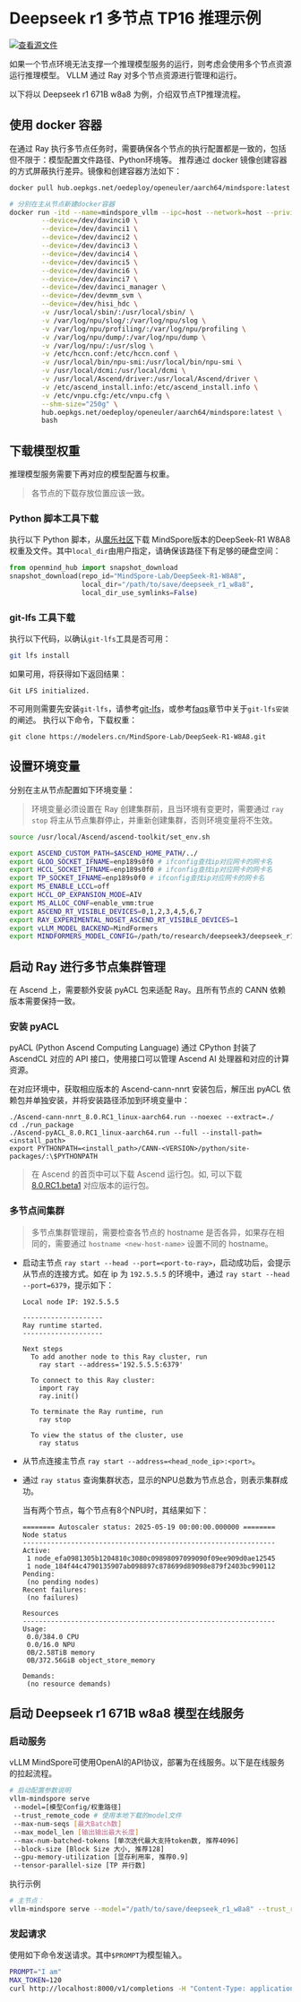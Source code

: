 # Deepseek r1 多节点 TP16 推理示例

[![查看源文件](https://mindspore-website.obs.cn-north-4.myhuaweicloud.com/website-images/master/resource/_static/logo_source.svg)](https://gitee.com/mindspore/docs/blob/master/docs/vllm_mindspore/docs/source_zh_cn/getting_started/tutorials/deepseek_multiNode/deepseek_r1_671b_w8a8_tp16_multi_node.md)

如果一个节点环境无法支撑一个推理模型服务的运行，则考虑会使用多个节点资源运行推理模型。
VLLM 通过 Ray 对多个节点资源进行管理和运行。

以下将以 Deepseek r1 671B w8a8 为例，介绍双节点TP推理流程。

## 使用 docker 容器

在通过 Ray 执行多节点任务时，需要确保各个节点的执行配置都是一致的，包括但不限于：模型配置文件路径、Python环境等。
推荐通过 docker 镜像创建容器的方式屏蔽执行差异。镜像和创建容器方法如下：

```bash
docker pull hub.oepkgs.net/oedeploy/openeuler/aarch64/mindspore:latest

# 分别在主从节点新建docker容器
docker run -itd --name=mindspore_vllm --ipc=host --network=host --privileged=true \
        --device=/dev/davinci0 \
        --device=/dev/davinci1 \
        --device=/dev/davinci2 \
        --device=/dev/davinci3 \
        --device=/dev/davinci4 \
        --device=/dev/davinci5 \
        --device=/dev/davinci6 \
        --device=/dev/davinci7 \
        --device=/dev/davinci_manager \
        --device=/dev/devmm_svm \
        --device=/dev/hisi_hdc \
        -v /usr/local/sbin/:/usr/local/sbin/ \
        -v /var/log/npu/slog/:/var/log/npu/slog \
        -v /var/log/npu/profiling/:/var/log/npu/profiling \
        -v /var/log/npu/dump/:/var/log/npu/dump \
        -v /var/log/npu/:/usr/slog \
        -v /etc/hccn.conf:/etc/hccn.conf \
        -v /usr/local/bin/npu-smi:/usr/local/bin/npu-smi \
        -v /usr/local/dcmi:/usr/local/dcmi \
        -v /usr/local/Ascend/driver:/usr/local/Ascend/driver \
        -v /etc/ascend_install.info:/etc/ascend_install.info \
        -v /etc/vnpu.cfg:/etc/vnpu.cfg \
        --shm-size="250g" \
        hub.oepkgs.net/oedeploy/openeuler/aarch64/mindspore:latest \
        bash
```

## 下载模型权重

推理模型服务需要下再对应的模型配置与权重。

> 各节点的下载存放位置应该一致。

### Python 脚本工具下载

执行以下 Python 脚本，从[魔乐社区](https://modelers.cn)下载 MindSpore版本的DeepSeek-R1 W8A8权重及文件。其中`local_dir`由用户指定，请确保该路径下有足够的硬盘空间：

```python
from openmind_hub import snapshot_download
snapshot_download(repo_id="MindSpore-Lab/DeepSeek-R1-W8A8",
                  local_dir="/path/to/save/deepseek_r1_w8a8",
                  local_dir_use_symlinks=False)
```

### git-lfs 工具下载

执行以下代码，以确认`git-lfs`工具是否可用：

```bash
git lfs install
```

如果可用，将获得如下返回结果：

```text
Git LFS initialized.
```

不可用则需要先安装`git-lfs`，请参考[git-lfs](https://git-lfs.com)，或参考[faqs](../../../faqs/faqs.md)章节中关于`git-lfs安装`的阐述。
执行以下命令，下载权重：

```shell
git clone https://modelers.cn/MindSpore-Lab/DeepSeek-R1-W8A8.git
```

## 设置环境变量

分别在主从节点配置如下环境变量：

> 环境变量必须设置在 Ray 创建集群前，且当环境有变更时，需要通过 `ray stop` 将主从节点集群停止，并重新创建集群，否则环境变量将不生效。

```bash
source /usr/local/Ascend/ascend-toolkit/set_env.sh

export ASCEND_CUSTOM_PATH=$ASCEND_HOME_PATH/../
export GLOO_SOCKET_IFNAME=enp189s0f0 # ifconfig查找ip对应网卡的网卡名
export HCCL_SOCKET_IFNAME=enp189s0f0 # ifconfig查找ip对应网卡的网卡名
export TP_SOCKET_IFNAME=enp189s0f0 # ifconfig查找ip对应网卡的网卡名
export MS_ENABLE_LCCL=off
export HCCL_OP_EXPANSION_MODE=AIV
export MS_ALLOC_CONF=enable_vmm:true
export ASCEND_RT_VISIBLE_DEVICES=0,1,2,3,4,5,6,7
export RAY_EXPERIMENTAL_NOSET_ASCEND_RT_VISIBLE_DEVICES=1
export vLLM_MODEL_BACKEND=MindFormers
export MINDFORMERS_MODEL_CONFIG=/path/to/research/deepseek3/deepseek_r1_671b/predict_deepseek_r1_671b_w8a8.yaml
```

## 启动 Ray 进行多节点集群管理

在 Ascend 上，需要额外安装 pyACL 包来适配 Ray。且所有节点的 CANN 依赖版本需要保持一致。

### 安装 pyACL

pyACL (Python Ascend Computing Language) 通过 CPython 封装了 AscendCL 对应的 API 接口，使用接口可以管理 Ascend AI 处理器和对应的计算资源。

在对应环境中，获取相应版本的 Ascend-cann-nnrt 安装包后，解压出 pyACL 依赖包并单独安装，并将安装路径添加到环境变量中：

```shell
./Ascend-cann-nnrt_8.0.RC1_linux-aarch64.run --noexec --extract=./
cd ./run_package
./Ascend-pyACL_8.0.RC1_linux-aarch64.run --full --install-path=<install_path>
export PYTHONPATH=<install_path>/CANN-<VERSION>/python/site-packages/:\$PYTHONPATH
```

> 在 Ascend 的首页中可以下载 Ascend 运行包。如, 可以下载 [8.0.RC1.beta1](https://www.hiascend.cn/developer/download/community/result?module=cann&version=8.0.RC1.beta1) 对应版本的运行包。

### 多节点间集群

> 多节点集群管理前，需要检查各节点的 hostname 是否各异，如果存在相同的，需要通过 `hostname <new-host-name>` 设置不同的 hostname。

- 启动主节点 `ray start --head --port=<port-to-ray>`，启动成功后，会提示从节点的连接方式。如在 ip 为 `192.5.5.5` 的环境中，通过 `ray start --head --port=6379`，提示如下：

    ```text
    Local node IP: 192.5.5.5

    --------------------
    Ray runtime started.
    --------------------

    Next steps
      To add another node to this Ray cluster, run
        ray start --address='192.5.5.5:6379'

      To connect to this Ray cluster:
        import ray
        ray.init()

      To terminate the Ray runtime, run
        ray stop

      To view the status of the cluster, use
        ray status
    ```

- 从节点连接主节点 `ray start --address=<head_node_ip>:<port>`。
- 通过 `ray status` 查询集群状态，显示的NPU总数为节点总合，则表示集群成功。

   当有两个节点，每个节点有8个NPU时，其结果如下：

   ```shell
   ======== Autoscaler status: 2025-05-19 00:00:00.000000 ========
   Node status
   ---------------------------------------------------------------
   Active:
    1 node_efa0981305b1204810c3080c09898097099090f09ee909d0ae12545
    1 node_184f44c4790135907ab098897c878699d89098e879f2403bc990112
   Pending:
    (no pending nodes)
   Recent failures:
    (no failures)

   Resources
   ---------------------------------------------------------------
   Usage:
    0.0/384.0 CPU
    0.0/16.0 NPU
    0B/2.58TiB memory
    0B/372.56GiB object_store_memory

   Demands:
    (no resource demands)
   ```

## 启动 Deepseek r1 671B w8a8 模型在线服务

### 启动服务

vLLM MindSpore可使用OpenAI的API协议，部署为在线服务。以下是在线服务的拉起流程。

```bash
# 启动配置参数说明
vllm-mindspore serve
 --model=[模型Config/权重路径]
 --trust_remote_code # 使用本地下载的model文件
 --max-num-seqs [最大Batch数]
 --max_model_len [输出输出最大长度]
 --max-num-batched-tokens [单次迭代最大支持token数, 推荐4096]
 --block-size [Block Size 大小, 推荐128]
 --gpu-memory-utilization [显存利用率, 推荐0.9]
 --tensor-parallel-size [TP 并行数]
```

执行示例

```bash
# 主节点：
vllm-mindspore serve --model="/path/to/save/deepseek_r1_w8a8" --trust_remote_code --max-num-seqs=256 --max_model_len=32768  --max-num-batched-tokens=4096 --block-size=128 --gpu-memory-utilization=0.9 --tensor-parallel-size 16
```

### 发起请求

使用如下命令发送请求。其中`$PROMPT`为模型输入。

```bash
PROMPT="I am"
MAX_TOKEN=120
curl http://localhost:8000/v1/completions -H "Content-Type: application/json" -d '{"model": "/path/to/save/deepseek_r1_w8a8", "prompt": "$PROMPT", "max_tokens": $MAX_TOKEN, "temperature": 0, "top_p": 1.0, "top_k": 1, "repetition_penalty": 1.0}'
```

